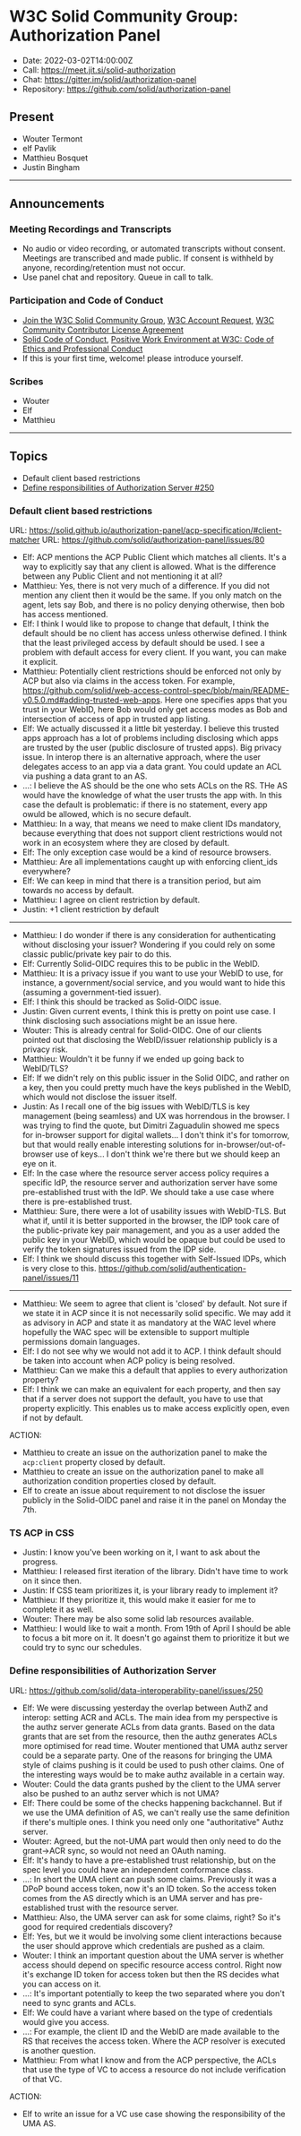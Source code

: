 # W3C Solid Community Group: Authorization Panel

* Date: 2022-03-02T14:00:00Z
* Call: https://meet.jit.si/solid-authorization
* Chat: https://gitter.im/solid/authorization-panel
* Repository: https://github.com/solid/authorization-panel


## Present
* Wouter Termont
* elf Pavlik
* Matthieu Bosquet
* Justin Bingham

---

## Announcements

### Meeting Recordings and Transcripts
* No audio or video recording, or automated transcripts without consent. Meetings are transcribed and made public. If consent is withheld by anyone, recording/retention must not occur.
* Use panel chat and repository. Queue in call to talk.


### Participation and Code of Conduct
* [Join the W3C Solid Community Group](https://www.w3.org/community/solid/join), [W3C Account Request](http://www.w3.org/accounts/request), [W3C Community Contributor License Agreement](https://www.w3.org/community/about/agreements/cla/)
* [Solid Code of Conduct](https://github.com/solid/process/blob/master/code-of-conduct.md), [Positive Work Environment at W3C: Code of Ethics and Professional Conduct](https://www.w3.org/Consortium/cepc/)
* If this is your first time, welcome! please introduce yourself.


### Scribes
* Wouter
* Elf
* Matthieu


---

## Topics

* Default client based restrictions
* [Define responsibilities of Authorization Server #250](https://github.com/solid/data-interoperability-panel/issues/250)


### Default client based restrictions

URL: https://solid.github.io/authorization-panel/acp-specification/#client-matcher
URL: https://github.com/solid/authorization-panel/issues/80

* Elf: ACP mentions the ACP Public Client which matches all clients. It's a way to explicitly say that any client is allowed. What is the difference between any Public Client and not mentioning it at all?
* Matthieu: Yes, there is not very much of a difference. If you did not mention any client then it would be the same. If you only match on the agent, lets say Bob, and there is no policy denying otherwise, then bob has access mentioned.
* Elf: I think I would like to propose to change that default, I think the default should be no client has access unless otherwise defined. I think that the least privileged access by default should be used. I see a problem with default access for every client. If you want, you can make it explicit.
* Matthieu: Potentially client restrictions should be enforced not only by ACP but also via claims in the access token. For example, https://github.com/solid/web-access-control-spec/blob/main/README-v0.5.0.md#adding-trusted-web-apps. Here one specifies apps that you trust in your WebID, here Bob would only get access modes as Bob and intersection of access of app in trusted app listing.
* Elf: We actually discussed it a little bit yesterday. I believe this trusted apps approach has a lot of problems including disclosing which apps are trusted by the user (public disclosure of trusted apps). Big privacy issue. In interop there is an alternative approach, where the user delegates access to an app via a data grant. You could update an ACL via pushing a data grant to an AS.
* ...: I believe the AS should be the one who sets ACLs on the RS. THe AS would have the knowledge of what the user trusts the app with. In this case the default is problematic: if there is no statement, every app owuld be allowed, which is no secure default.
* Matthieu: In a way, that means we need to make client IDs mandatory, because everything that does not support client restrictions would not work in an ecosystem where they are closed by default.
* Elf: The only exception case would be a kind of resource browsers.
* Matthieu: Are all implementations caught up with enforcing client_ids everywhere?
* Elf: We can keep in mind that there is a transition period, but aim towards no access by default.
* Matthieu: I agree on client restriction by default. 
* Justin: +1 client restriction by default

---

* Matthieu: I do wonder if there is any consideration for authenticating without disclosing your issuer? Wondering if you could rely on some classic public/private key pair to do this.
* Elf: Currently Solid-OIDC requires this to be public in the WebID.
* Matthieu: It is a privacy issue if you want to use your WebID to use, for instance, a government/social service, and you would want to hide this (assuming a government-tied issuer).
* Elf: I think this should be tracked as Solid-OIDC issue.
* Justin: Given current events, I think this is pretty on point use case. I think disclosing such associations might be an issue here.
* Wouter: This is already central for Solid-OIDC. One of our clients pointed out that disclosing the WebID/issuer relationship publicly is a privacy risk.
* Matthieu: Wouldn't it be funny if we ended up going back to WebID/TLS?
* Elf: If we didn't rely on this public issuer in the Solid OIDC, and rather on a key, then you could pretty much have the keys published in the WebID, which would not disclose the issuer itself.
* Justin: As I recall one of the big issues with WebID/TLS is key management (being seamless) and UX was horrendous in the browser. I was trying to find the quote, but Dimitri Zaguadulin showed me specs for in-browser support for digital wallets... I don't think it's for tomorrow, but that would really enable interesting solutions for in-browser/out-of-browser use of keys... I don't think we're there but we should keep an eye on it.
* Elf: In the case where the resource server access policy requires a specific IdP, the resource server and authorization server have some pre-established trust with the IdP. We should take a use case where there is pre-established trust.
* Matthieu: Sure, there were a lot of usability issues with WebID-TLS. But what if, until it is better supported in the browser, the IDP took care of the public-private key pair management, and you as a user added the public key in your WebID, which would be opaque but could be used to verify the token signatures issued from the IDP side.
* Elf: I think we should discuss this together with Self-Issued IDPs, which is very close to this. https://github.com/solid/authentication-panel/issues/11

---

* Matthieu: We seem to agree that client is 'closed' by default. Not sure if we state it in ACP since it is not necessarily solid specific. We may add it as advisory in ACP and state it as mandatory at the WAC level where hopefully the WAC spec will be extensible to support multiple permissions domain languages.
* Elf: I do not see why we would not add it to ACP. I think default should be taken into account when ACP policy is being resolved.
* Matthieu: Can we make this a default that applies to every authorization property?
* Elf: I think we can make an equivalent for each property, and then say that if a server does not support the default, you have to use that property explicitly. This enables us to make access explicitly open, even if not by default.

ACTION:
* Matthieu to create an issue on the authorization panel to make the `acp:client` property closed by default.
* Matthieu to create an issue on the authorization panel to make all authorization condition properties closed by default.
* Elf to create an issue about requirement to not disclose the issuer publicly in the Solid-OIDC panel and raise it in the panel on Monday the 7th.


### TS ACP in CSS

* Justin: I know you've been working on it, I want to ask about the progress.
* Matthieu: I released first iteration of the library. Didn't have time to work on it since then.
* Justin: If CSS team prioritizes it, is your library ready to implement it?
* Matthieu: If they prioritize it, this would make it easier for me to complete it as well.
* Wouter: There may be also some solid lab resources available.
* Matthieu: I would like to wait a month. From 19th of April I should be able to focus a bit more on it. It doesn't go against them to prioritize it but we could try to sync our schedules. 


### Define responsibilities of Authorization Server

URL: https://github.com/solid/data-interoperability-panel/issues/250

* Elf: We were discussing yesterday the overlap between AuthZ and interop: setting ACR and ACLs. The main idea from my perspective is the authz server generate ACLs from data grants. Based on the data grants that are set from the resource, then the authz generates ACLs more optimised for read time. Wouter mentioned that UMA authz server could be a separate party. One of the reasons for bringing the UMA style of claims pushing is it could be used to push other claims. One of the interesting ways would be to make authz available in a certain way. 
* Wouter: Could the data grants pushed by the client to the UMA server also be pushed to an authz server which is not UMA?
* Elf: There could be some of the checks happening backchannel. But if we use the UMA definition of AS, we can't really use the same definition if there's multiple ones. I think you need only one "authoritative" Authz server.
* Wouter: Agreed, but the not-UMA part would then only need to do the grant->ACR sync, so would not need an OAuth naming.
* Elf: It's handy to have a pre-established trust relationship, but on the spec level you could have an independent conformance class.
* ...: In short the UMA client can push some claims. Previously it was a DPoP bound access token, now it's an ID token. So the access token comes from the AS directly which is an UMA server and has pre-established trust with the resource server.
* Matthieu: Also, the UMA server can ask for some claims, right? So it's good for required credentials discovery?
* Elf: Yes, but we it would be involving some client interactions because the user should approve which credentials are pushed as a claim.
* Wouter: I think an important question about the UMA server is whether access should depend on specific resource access control. Right now it's exchange ID token for access token but then the RS decides what you can access on it.
* ...: It's important potentially to keep the two separated where you don't need to sync grants and ACLs.
* Elf: We could have a variant where based on the type of credentials would give you access.
* ...: For example, the client ID and the WebID are made available to the RS that receives the access token. Where the ACP resolver is executed is another question.
* Matthieu: From what I know and from the ACP perspective, the ACLs that use the type of VC to access a resource do not include verification of that VC.

ACTION:
* Elf to write an issue for a VC use case showing the responsibility of the UMA AS.
